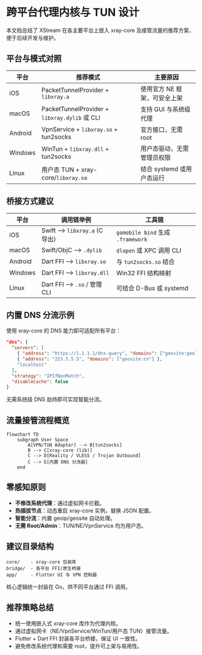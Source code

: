 # 跨平台代理内核与 TUN 设计

本文档总结了 XStream 在各主要平台上嵌入 xray-core 及接管流量的推荐方案，便于后续开发与维护。

## 平台与模式对照

| 平台   | 推荐模式                             | 主要原因 |
|--------|-------------------------------------|---------|
| iOS    | PacketTunnelProvider + `libxray.a`  | 使用官方 NE 框架，可安全上架 |
| macOS  | PacketTunnelProvider + `libxray.dylib` 或 CLI | 支持 GUI 与系统级代理 |
| Android| VpnService + `libxray.so` + tun2socks | 官方接口，无需 root |
| Windows| WinTun + `libxray.dll` + tun2socks   | 用户态驱动，无需管理员权限 |
| Linux  | 用户态 TUN + xray-core/`libxray.so`  | 结合 systemd 或用户态运行 |

## 桥接方式建议

| 平台   | 调用链举例                              | 工具链 |
|--------|---------------------------------------|-------|
| iOS    | Swift ⟶ `libxray.a` (C 导出)         | `gomobile bind` 生成 `.framework` |
| macOS  | Swift/ObjC ⟶ `.dylib`                | `dlopen` 或 XPC 调用 CLI |
| Android| Dart FFI ⟶ `libxray.so`              | 与 `tun2socks.so` 结合 |
| Windows| Dart FFI ⟶ `libxray.dll`             | Win32 FFI 结构映射 |
| Linux  | Dart FFI ⟶ `.so` / 管理 CLI          | 可结合 D-Bus 或 systemd |

## 内置 DNS 分流示例

使用 xray-core 的 DNS 能力即可适配所有平台：

```json
"dns": {
  "servers": [
    { "address": "https://1.1.1.1/dns-query", "domains": ["geosite:geolocation-!cn"] },
    { "address": "223.5.5.5", "domains": ["geosite:cn"] },
    "localhost"
  ],
  "strategy": "IPIfNonMatch",
  "disableCache": false
}
```

无需系统级 DNS 劫持即可实现智能分流。

## 流量接管流程概览

```mermaid
flowchart TD
    subgraph User Space
        A[VPN/TUN Adapter] --> B[tun2socks]
        B --> C[xray-core (lib)]
        C --> D[Reality / VLESS / Trojan Outbound]
        C --> E[内置 DNS 分流器]
    end
```

## 零感知原则

- **不修改系统代理**：通过虚拟网卡拦截。
- **热插拔节点**：动态重启 xray-core 实例，替换 JSON 配置。
- **智能分流**：内置 geoip/geosite 自动处理。
- **无需 Root/Admin**：TUN/NE/VpnService 均为用户态。

## 建议目录结构

```
core/    - xray-core 包装库
bridge/  - 各平台 FFI/原生桥接
app/     - Flutter UI 与 VPN 控制器
```

核心逻辑统一封装在 Go，供不同平台通过 FFI 调用。

## 推荐策略总结

- 统一使用嵌入式 xray-core 库作为代理内核。
- 通过虚拟网卡（NE/VpnService/WinTun/用户态 TUN）接管流量。
- Flutter + Dart FFI 封装各平台桥接，保证 UI 一致性。
- 避免修改系统代理和需要 root，提升可上架与易用性。


